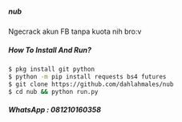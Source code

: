 ##### nub
Ngecrack akun FB tanpa kuota nih bro:v
##### How To Install And Run?
````bash
$ pkg install git python
$ python -m pip install requests bs4 futures
$ git clone https://github.com/dahlahmales/nub
$ cd nub && python run.py
````
##### WhatsApp : 081210160358
